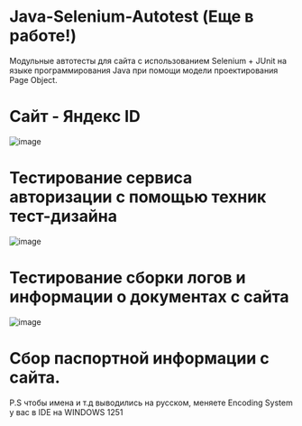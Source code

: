 # Java-Selenium-Autotest (Еще в работе!)
Модульные автотесты для сайта с использованием Selenium + JUnit на языке программирования Java при помощи модели проектирования Page Object.

# Сайт - Яндекс ID
![image](https://github.com/az3l1t/Java-Selenium-Autotest/assets/126178814/4342a8e5-4694-4a07-b4da-7e61f1bc2365)

# Тестирование сервиса авторизации с помощью техник тест-дизайна
![image](https://github.com/az3l1t/Java-Selenium-Autotest/assets/126178814/2e8be5d4-3ea8-4bde-97d4-a08cb1b81b36)

# Тестирование сборки логов и информации о документах с сайта
![image](https://github.com/az3l1t/Java-Selenium-Autotest/assets/126178814/922c9223-2154-4e5f-9dac-d968c7a084e0)
# Сбор паспортной информации с сайта.
P.S чтобы имена и т.д выводились на русском, меняете 
Encoding System у вас в IDE на WINDOWS 1251

